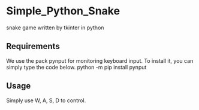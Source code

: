 # Simple_Python_Snake
snake game written by tkinter in python

## Requirements
We use the pack pynput for monitoring keyboard input. To install it, you can simply type the code below.
  python -m pip install pynput

## Usage
Simply use W, A, S, D to control.
